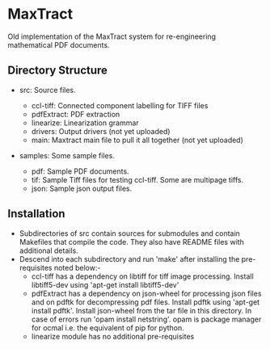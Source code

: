 # MaxTract

Old implementation of the MaxTract system for re-engineering mathematical PDF
documents.

## Directory Structure

- src:  Source files.
    * ccl-tiff: Connected component labelling for TIFF files
    * pdfExtract: PDF extraction
    * linearize: Linearization grammar
    * drivers: Output drivers (not yet uploaded)
    * main: Maxtract main file to pull it all together (not yet uploaded)

- samples: Some sample files.
    * pdf: Sample PDF documents.
    * tif: Sample Tiff files for testing ccl-tiff. Some are multipage tiffs.
    * json: Sample json output files.

## Installation
- Subdirectories of src contain sources for submodules and contain Makefiles that compile the code. They also have README files with additional details.
- Descend into each subdirectory and run 'make' after installing the pre-requisites noted below:-
    * ccl-tiff has a dependency on libtiff for tiff image processing. Install libtiff5-dev using 'apt-get install libtiff5-dev'
    * pdfExtract has a dependency on json-wheel for processing json files and on pdftk for decompressing pdf files. Install pdftk using 'apt-get install pdftk'. Install json-wheel from the tar file in this directory. In case of errors run 'opam install netstring'. opam is package manager for ocmal i.e. the equivalent of pip for python.
    * linearize module has no additional pre-requisites
